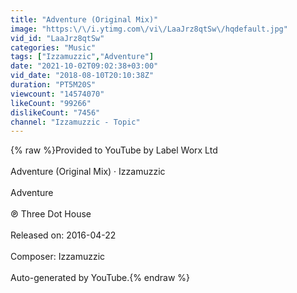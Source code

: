 ```yaml
---
title: "Adventure (Original Mix)"
image: "https:\/\/i.ytimg.com\/vi\/LaaJrz8qtSw\/hqdefault.jpg"
vid_id: "LaaJrz8qtSw"
categories: "Music"
tags: ["Izzamuzzic","Adventure"]
date: "2021-10-02T09:02:38+03:00"
vid_date: "2018-08-10T20:10:38Z"
duration: "PT5M20S"
viewcount: "14574070"
likeCount: "99266"
dislikeCount: "7456"
channel: "Izzamuzzic - Topic"
---
```

{% raw %}Provided to YouTube by Label Worx Ltd<br /><br />Adventure (Original Mix) · Izzamuzzic<br /><br />Adventure<br /><br />℗ Three Dot House<br /><br />Released on: 2016-04-22<br /><br />Composer: Izzamuzzic<br /><br />Auto-generated by YouTube.{% endraw %}
